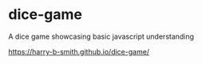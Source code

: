 # dice-game
A dice game showcasing basic javascript understanding

https://harry-b-smith.github.io/dice-game/

